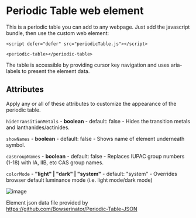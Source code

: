 # Periodic Table web element
This is a periodic table you can add to any webpage.  Just add the javascript bundle, then use the custom web element:

```
<script defer="defer" src="periodicTable.js"></script>

<periodic-table></periodic-table>
```
The table is accessible by providing cursor key navigation and uses aria-labels to present the element data.

## Attributes

Apply any or all of these attributes to customize the appearance of the periodic table.

`hideTransitionMetals` - **boolean** - default: false - Hides the transition metals and lanthanides/actinides.

`showNames` - **boolean** - default: false - Shows name of element underneath symbol.

`casGroupNames` - **boolean** - default: false - Replaces IUPAC group numbers (1-18) with IA, IIB, etc CAS group names.

`colorMode` - **"light" | "dark" | "system"** - default: "system" - Overrides browser default luminance mode (i.e. light mode/dark mode)


![image](https://user-images.githubusercontent.com/7821384/153533584-40e6afdd-bbdb-4bf1-9a75-94c99ddeff34.png)


Element json data file provided by https://github.com/Bowserinator/Periodic-Table-JSON
